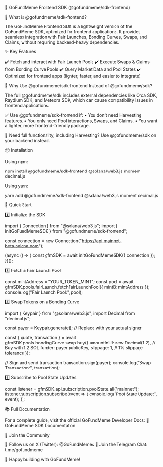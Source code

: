 🚀 GoFundMeme Frontend SDK (@gofundmeme/sdk-frontend)

🎉 What is @gofundmeme/sdk-frontend?

The GoFundMeme Frontend SDK is a lightweight version of the GoFundMeme SDK, optimized for frontend applications. It provides seamless integration with Fair Launches, Bonding Curves, Swaps, and Claims, without requiring backend-heavy dependencies.

✨ Key Features

✔️ Fetch and interact with Fair Launch Pools
✔️ Execute Swaps & Claims from Bonding Curve Pools
✔️ Query Market Data and Pool States
✔️ Optimized for frontend apps (lighter, faster, and easier to integrate)

📌 Why Use @gofundmeme/sdk-frontend Instead of @gofundmeme/sdk?

The full @gofundmeme/sdk includes external dependencies like Orca SDK, Raydium SDK, and Meteora SDK, which can cause compatibility issues in frontend applications.

✅ Use @gofundmeme/sdk-frontend if:
	•	You don’t need Harvesting features.
	•	You only need Pool interactions, Swaps, and Claims.
	•	You want a lighter, more frontend-friendly package.

🚀 Need full functionality, including Harvesting?
Use @gofundmeme/sdk on your backend instead.

📦 Installation

Using npm:

npm install @gofundmeme/sdk-frontend @solana/web3.js moment decimal.js

Using yarn:

yarn add @gofundmeme/sdk-frontend @solana/web3.js moment decimal.js

🔧 Quick Start

1️⃣ Initialize the SDK

import { Connection } from "@solana/web3.js";
import { initGoFundMemeSDK } from "@gofundmeme/sdk-frontend";

const connection = new Connection("https://api.mainnet-beta.solana.com");

(async () => {
  const gfmSDK = await initGoFundMemeSDK({ connection });
})();

2️⃣ Fetch a Fair Launch Pool

const mintAddress = "YOUR_TOKEN_MINT";
const pool = await gfmSDK.pools.fairLaunch.fetchFairLaunchPool({ mintB: mintAddress });
console.log("Fair Launch Pool:", pool);

3️⃣ Swap Tokens on a Bonding Curve

import { Keypair } from "@solana/web3.js";
import Decimal from "decimal.js";

const payer = Keypair.generate(); // Replace with your actual signer

const { quote, transaction } = await gfmSDK.pools.bondingCurve.swap.buy({
  amountInUI: new Decimal(1.2), // Buy with 1.2 SOL
  funder: payer.publicKey,
  slippage: 1, // 1% slippage tolerance
});

// Sign and send transaction
transaction.sign(payer);
console.log("Swap Transaction:", transaction);

4️⃣ Subscribe to Pool State Updates

const listener = gfmSDK.api.subscription.poolState.all("mainnet");
listener.subscription.subscribe(event => {
  console.log("Pool State Update:", event);
});

📚 Full Documentation

For a complete guide, visit the official GoFundMeme Developer Docs:
📖 GoFundMeme SDK Documentation

💬 Join the Community

💙 Follow us on X (Twitter): @GoFundMemes
💬 Join the Telegram Chat: t.me/gofundmeme

🚀 Happy building with GoFundMeme!
